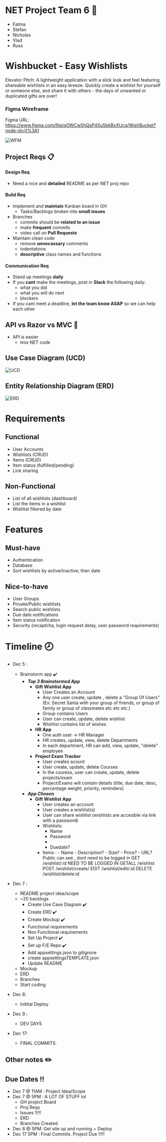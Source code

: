 # NET Project Team 6 💠

- Fatma
- Stefan
- Nicholas
- Vlad
- Russ

# Wishbucket - Easy Wishlists

Elevator Pitch:
A lightweight application with a slick look and feel featuring shareable wishlists in an easy breeze. Quickly create a wishlist for yourself or someone else, and share it with others - the days of unwanted or duplicated gifts are over!

### Figma Wireframe

Figma URL: https://www.figma.com/file/qOWCw5hQsP4Xu5bkBxXUcq/WishBucket?node-id=0%3A1

![WFM](https://i.imgur.com/KQBOscC.jpg)

## Project Reqs 📋

#### Design Req

- Need a nice and **detailed** README as per NET proj repo

#### Build Req

- Implement and **maintain** Kanban board in GH
  - Tasks/Backlogs broken into **small issues**
- Branches
  - commits should be **related to an issue**
  - make **frequent** commits
  - video call on **Pull Requests**
- Maintain clean code
  - remove **unnecassary** comments
  - indentations
  - **descriptive** class names and functions

#### Communication Req

- Stand up meetings **daily**
- If you **cant** make the meetings, post in **Slack** the following daily:
  - what you did
  - what you will do next
  - blockers
- If you cant meet a deadline, **let the team know ASAP** so we can help each other

## API vs Razor vs MVC 🔪

- API is easier
  - less NET code

## Use Case Diagram (UCD)

![UCD](https://i.imgur.com/TtijKPC.jpg)

## Entity Relationship Diagram (ERD)

![ERD](https://i.imgur.com/htCdxTe.png)

# Requirements

## Functional

- User Accounts
- Wishlists (CRUD)
- Items (CRUD)
- Item status (fulfilled/pending)
- Link sharing

## Non-Functional

- List of all wishlists (dashboard)
- List the items in a wishlist
- Wishlist filtered by date

# Features

## Must-have

- Authentication
- Database
- Sort wishlists by active/inactive, then date

## Nice-to-have

- User Groups
- Private/Public wishlists
- Search public wishlists
- Due date notifications
- Item status notification
- Security (recaptcha, login request delay, user password requirements)

# Timeline 🕗

- Dec 5 :
  - Brainstorm app :heavy_check_mark:
    - **_Top 3 Brainstormed App_**
      - **Gift Wishlist App**
        - User Creates an Account
        - Any one user create, update , delete a "Group Of Users" (Ex: Secret Santa with your group of friends, or group of family or group of classmates etc etc etc.)
        - Group contains Users
        - User can create, update, delete wishlist
        - Wishlist contains list of wishes
      - **HR App**
        - One auth user -> HR Manager
        - HR creates, update, view, delete Departments
        - In each department, HR can add, view, update, "delete" employee
      - **Project Exam Tracker**
        - User creates acount
        - User create, update, delete Courses
        - In the couress, user can create, update, delete projects/exam
        - Project/Exams will contain details (title, due date, desc, percentage weight, priority, reminders)
    - **_App Chosen_**
      - **Gift Wishlist App**
        - User creates an account
        - User creates a wishlist(s)
        - User can share wishlist (wishlists are accesible via link with a password)
        - Wishlists:
          - Name
          - Password
          - <Items>
          - Duedate?
        - Items : - Name - Description? - Size? - Price? - URL?
          Public can see , dont need to be logged in
          GET
          /wishlist/:id
          NEED TO BE LOGGED IN
          GETALL
          /wishlist
          POST
          /wishlist/create/
          EDIT
          /wishlist/edit/:id
          DELETE
          /wishlist/delete:id
- Dec 7 :
  - README project idea/scope
  - ~20 backlogs
    - Create Use Case Diagram :heavy_check_mark:
    - Create ERD :heavy_check_mark:
    - Create Mockup :heavy_check_mark:
    - Functional requirements
    - Non Functional requirements
    - Set Up Project :heavy_check_mark:
    - Set up F/E Repo :heavy_check_mark:
    - Add appsettings.json to gitignore
    - create appsettingsTEMPLATE.json
    - Update README
  - Mockup
  - ERD
  - Branches
  - Start coding
- Dec 8:

  - Initital Deploy

- Dec 9 :

  - DEV DAYS

- Dec 17:
  - FINAL COMMITS.

## Other notes ✏️

## Due Dates :bangbang:

- Dec 7 @ 11AM : Project Idea/Scope
- Dec 7 @ 5PM : A LOT OF STUFF lol
  - GH project Board
  - Proj Reqs
  - Issues !!!!!
  - ERD
  - Branches Created
- Dec 8 @ 5PM: Get site up and running + Deploy
- Dec 17 5PM : Final Commits. Project Due !!!!!
